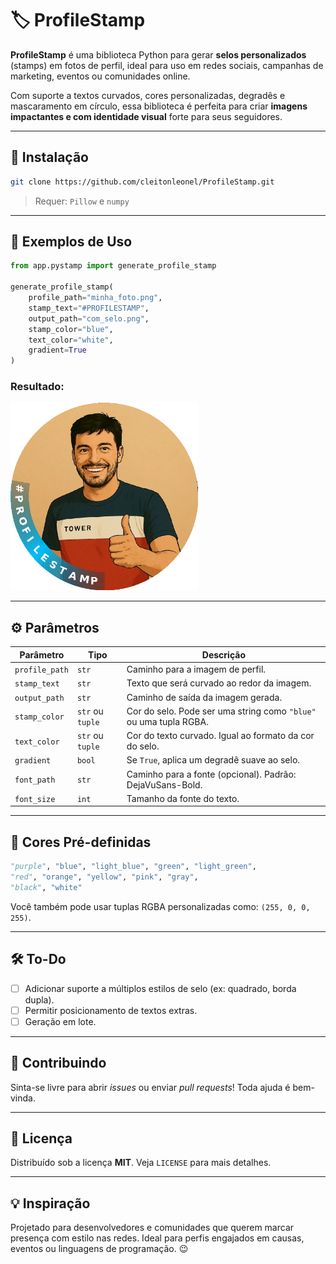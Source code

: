 # 🏷️ ProfileStamp

**ProfileStamp** é uma biblioteca Python para gerar **selos personalizados** (stamps) em fotos de perfil, ideal para uso em redes sociais, campanhas de marketing, eventos ou comunidades online.

Com suporte a textos curvados, cores personalizadas, degradês e mascaramento em círculo, essa biblioteca é perfeita para criar **imagens impactantes e com identidade visual** forte para seus seguidores.

---

## 🚀 Instalação

```bash
git clone https://github.com/cleitonleonel/ProfileStamp.git
```

> Requer: `Pillow` e `numpy`

---

## 🎨 Exemplos de Uso

```python
from app.pystamp import generate_profile_stamp

generate_profile_stamp(
    profile_path="minha_foto.png",
    stamp_text="#PROFILESTAMP",
    output_path="com_selo.png",
    stamp_color="blue",
    text_color="white",
    gradient=True
)
```

### Resultado:

<img src="/src/img/stamp.png" width="300">

---

## ⚙️ Parâmetros

| Parâmetro      | Tipo     | Descrição                                                                 |
|----------------|----------|---------------------------------------------------------------------------|
| `profile_path` | `str`    | Caminho para a imagem de perfil.                                          |
| `stamp_text`   | `str`    | Texto que será curvado ao redor da imagem.                                |
| `output_path`  | `str`    | Caminho de saída da imagem gerada.                                        |
| `stamp_color`  | `str` ou `tuple` | Cor do selo. Pode ser uma string como `"blue"` ou uma tupla RGBA.        |
| `text_color`   | `str` ou `tuple` | Cor do texto curvado. Igual ao formato da cor do selo.                   |
| `gradient`     | `bool`   | Se `True`, aplica um degradê suave ao selo.                               |
| `font_path`    | `str`    | Caminho para a fonte (opcional). Padrão: DejaVuSans-Bold.                 |
| `font_size`    | `int`    | Tamanho da fonte do texto.                                                |

---

## 🧩 Cores Pré-definidas

```python
"purple", "blue", "light_blue", "green", "light_green",
"red", "orange", "yellow", "pink", "gray",
"black", "white"
```

Você também pode usar tuplas RGBA personalizadas como: `(255, 0, 0, 255)`.

---

## 🛠️ To-Do

- [ ] Adicionar suporte a múltiplos estilos de selo (ex: quadrado, borda dupla).
- [ ] Permitir posicionamento de textos extras.
- [ ] Geração em lote.

---

## 🤝 Contribuindo

Sinta-se livre para abrir *issues* ou enviar *pull requests*! Toda ajuda é bem-vinda.

---

## 📄 Licença

Distribuído sob a licença **MIT**. Veja `LICENSE` para mais detalhes.

---

## 💡 Inspiração

Projetado para desenvolvedores e comunidades que querem marcar presença com estilo nas redes. Ideal para perfis engajados em causas, eventos ou linguagens de programação. 😉
